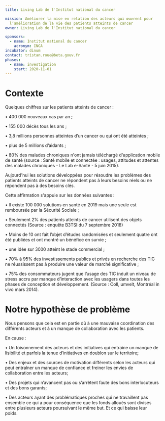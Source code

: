```yaml
---
title: Living Lab de l'Institut national du cancer

mission: Améliorer la mise en relation des acteurs qui œuvrent pour
  l’amélioration de la vie des patients atteints de cancer
owner: Living Lab de l'Institut national du cancer

sponsors:
  - name: Institut national du cancer
    acronym: INCA
incubator: dinum
contact: tristan.roue@beta.gouv.fr
phases:
  - name: investigation
    start: 2020-11-01
---
```

# Contexte 

Quelques chiffres sur les patients atteints de cancer : 

• 400 000 nouveaux cas par an ;

• 155 000 décès tous les ans ;

• 3,8 millions personnes atteintes d’un cancer ou qui ont été atteintes ;

• plus de 5 millions d’aidants ;

• 80% des malades chroniques n'ont jamais téléchargé d'application mobile de santé (source : Santé mobile et connectée : usages, attitudes et attentes des malades chroniques - Le Lab e-Santé - 5 juin 2015).

Aujourd'hui les solutions développées pour résoudre les problèmes des patients atteints de cancer ne répondent pas à leurs besoins réels ou ne répondent pas à des besoins clés.

Cette affirmation s'appuie sur les données suivantes : 

• Il existe 100 000 solutions en santé en 2019 mais une seule est remboursée par la Sécurité Sociale ;

• Seulement 2% des patients atteints de cancer utilisent des objets connectés (Source : enquête B3TSI du 7 septembre 2018)

• Moins de 10 ont fait l’objet d’études randomisées et seulement quatre ont été publiées et ont montré un bénéfice en survie ;

• une idée sur 3000 atteint le stade commercial ;

• 70% à 95% des investissements publics et privés en recherche des TIC ne réussissent pas à produire une valeur de marché significative ;

• 75% des consommateurs jugent que l’usage des TIC induit un niveau de stress accru par manque d’interaction avec les usagers dans toutes les phases de conception et développement. (Source :  Coll, umvelt, Montréal in vivo mars 2014).

# Notre hypothèse de problème

Nous pensons que cela est en partie dû à une mauvaise coordination des différents acteurs et à un manque de collaboration avec les patients.

En cause : 

• Un foisonnement des acteurs et des initiatives qui entraîne un manque de lisibilité et parfois la tenue d’initiatives en doublon sur le territoire;

• Des enjeux et des sources de motivation différents selon les acteurs qui peut entraîner un manque de confiance et freiner les envies de collaboration entre les acteurs;

• Des projets qui n’avancent pas ou s’arrêtent faute des bons interlocuteurs et des bons garants;

• Des acteurs ayant des problématiques proches qui ne travaillent pas ensemble ce qui a pour conséquence que les fonds alloués sont divisés entre plusieurs acteurs poursuivant le même but. Et ce qui baisse leur poids.
